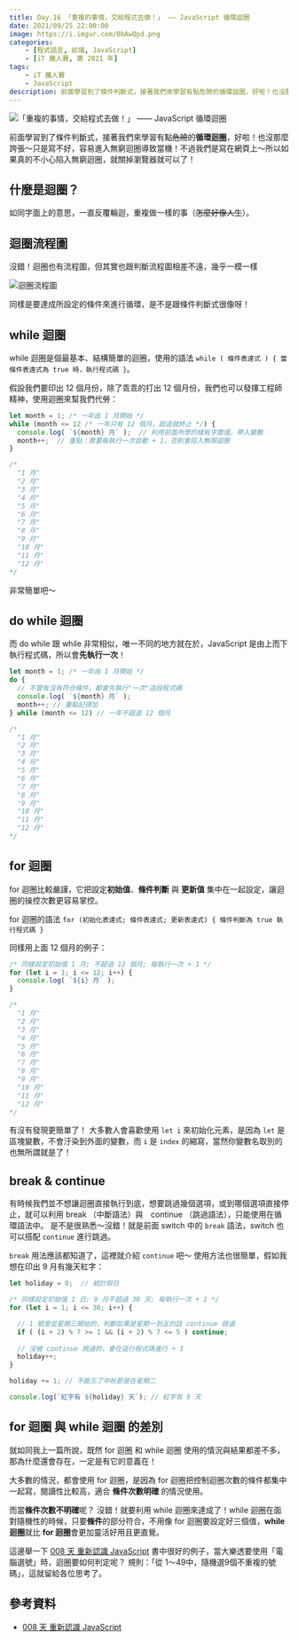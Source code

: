 ```yaml
---
title: Day.16 「重複的事情，交給程式去做！」 —— JavaScript 循環迴圈
date: 2021/09/25 22:00:00
image: https://i.imgur.com/0bAwQpd.png
categories:
    - [程式語言, 前端, JavaScript]
    - [iT 鐵人賽, 第 2021 年]
tags: 
    - iT 鐵人賽
    - JavaScript
description: 前面學習到了條件判斷式，接著我們來學習有點危險的循環迴圈，好啦！也沒那麼誇張～只是寫不好，容易進入無窮迴圈導致當機！不過我們是寫在網頁上～所以如果真的不小心陷入無窮迴圈，就關掉瀏覽器就可以了！
---
```


![「重複的事情，交給程式去做！」 —— JavaScript 循環迴圈](https://i.imgur.com/0bAwQpd.png)

前面學習到了條件判斷式，接著我們來學習有點~~危險~~的**循環迴圈**，好啦！也沒那麼誇張～只是寫不好，容易進入無窮迴圈導致當機！不過我們是寫在網頁上～所以如果真的不小心陷入無窮迴圈，就關掉瀏覽器就可以了！

## 什麼是迴圈？

如同字面上的意思，一直反覆輪迴，重複做一樣的事（~~怎麼好像人生~~）。

## 迴圈流程圖

沒錯！迴圈也有流程圖，但其實也跟判斷流程圖相差不遠，幾乎一模一樣

![迴圈流程圖](https://i.imgur.com/nfy4vsd.png)

同樣是要達成所設定的條件來進行循環，是不是跟條件判斷式很像呀！

## while 迴圈

while 迴圈是個最基本、結構簡單的迴圈，使用的語法 `while ( 條件表達式 ) { 當條件表達式為 true 時，執行程式碼 }`。

假設我們要印出 12 個月份，除了乖乖的打出 12 個月份，我們也可以發揮工程師精神，使用迴圈來幫我們代勞：

```javascript
let month = 1; /* 一年由 1 月開始 */
while (month <= 12 /* 一年只有 12 個月，超過就終止 */) {
  console.log( `${month} 月` );  // 利用前面所學的樣板字面值，帶入變數
  month++;  // 重點：需要每執行一次自動 + 1，否則會陷入無限迴圈
}

/*
  "1 月"
  "2 月"
  "3 月"
  "4 月"
  "5 月"
  "6 月"
  "7 月"
  "8 月"
  "9 月" 
  "10 月"
  "11 月"
  "12 月"
*/
```

非常簡單吧～

## do while 迴圈

而 do while 跟 while 非常相似，唯一不同的地方就在於，JavaScript 是由上而下執行程式碼，所以會**先執行一次**！

```javascript
let month = 1; /* 一年由 1 月開始 */
do {
  // 不管有沒有符合條件，都會先執行"一次"這段程式碼
  console.log( `${month} 月` );
  month++; // 重點記得加
} while (month <= 12) // 一年不超過 12 個月

/*
  "1 月"
  "2 月"
  "3 月"
  "4 月"
  "5 月"
  "6 月"
  "7 月"
  "8 月"
  "9 月" 
  "10 月"
  "11 月"
  "12 月"
*/
```

## for 迴圈

for 迴圈比較嚴謹，它把設定**初始值**、**條件判斷** 與 **更新值** 集中在一起設定，讓迴圈的操控次數更容易掌控。

for 迴圈的語法 `for (初始化表達式; 條件表達式; 更新表達式) { 條件判斷為 true 執行程式碼 }`

同樣用上面 12 個月的例子：

```javascript
/* 同樣設定初始值 1 月; 不超過 12 個月; 每執行一次 + 1 */
for (let i = 1; i <= 12; i++) {
  console.log( `${i} 月` );
}

/*
  "1 月"
  "2 月"
  "3 月"
  "4 月"
  "5 月"
  "6 月"
  "7 月"
  "8 月"
  "9 月" 
  "10 月"
  "11 月"
  "12 月"
*/
```

有沒有發現更簡單了！
大多數人會喜歡使用 `let i` 來初始化元素，是因為 `let` 是區塊變數，不會汙染到外面的變數，而 `i` 是 `index` 的縮寫，當然你變數名取別的也無所謂就是了！

## break & continue

有時候我們並不想讓迴圈直接執行到底，想要跳過幾個選項，或到哪個選項直接停止，就可以利用 break （中斷語法）與　continue （跳過語法），只能使用在循環語法中。
是不是很熟悉～沒錯！就是前面 switch 中的 `break` 語法，switch 也可以搭配 `continue` 進行跳過。

`break` 用法應該都知道了，這裡就介紹 `continue` 吧～
使用方法也很簡單，假如我想在印出 9 月有幾天紅字：

```javascript
let holiday = 0;  // 統計假日

/* 同樣設定初始值 1 日; 9 月不超過 30 天; 每執行一次 + 1 */
for (let i = 1; i <= 30; i++) {

  // 1 號是從星期三開始的，判斷如果是星期一到五的話 continue 跳過
  if ( (i + 2) % 7 >= 1 && (i + 2) % 7 <= 5 ) continue;
  
  // 沒被 continue 跳過的，會在這行程式碼進行 + 1
  holiday++;
}

holiday += 1; // 不能忘了中秋節是在星期二

console.log(`紅字有 ${holiday} 天`); // 紅字有 9 天
```

## for 迴圈 與 while 迴圈 的差別

就如同我上一篇所說，既然 for 迴圈 和 while 迴圈 使用的情況與結果都差不多，那為什麼還會存在，一定是有它的意義在！

大多數的情況，都會使用 for 迴圈，是因為 for 迴圈把控制迴圈次數的條件都集中一起寫，閱讀性比較高，適合 **條件次數明確** 的情況使用。

而當**條件次數不明確**呢？ 沒錯！就要利用 while 迴圈來達成了！while 迴圈在面對隨機性的時候，只要**條件**的部分符合，不用像 for 迴圈要設定好三個值，**while 迴圈**就比 **for 迴圈**會更加靈活好用且更直覺。

這邊舉一下 [008 天 重新認識 JavaScript](https://www.tenlong.com.tw/products/9789864344130) 書中很好的例子，當大樂透要使用「電腦選號」時，迴圈要如何判定呢？ 規則：「從 1～49中，隨機選9個不重複的號碼」，這就留給各位思考了。

## 參考資料

- [008 天 重新認識 JavaScript](https://www.tenlong.com.tw/products/9789864344130)
